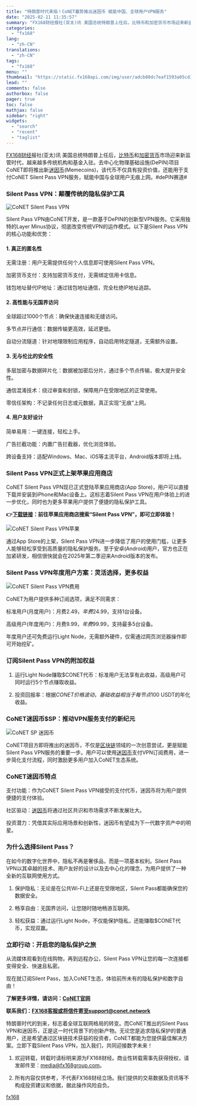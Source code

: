 ```yaml
---
title: "特朗普时代来临！CoNET蓄势推出迷因币 赋能中国、全球用户VPN服务"
date: "2025-02-11 11:35:57"
summary: "FX168财经报社(亚太)讯 美国总统特朗普上任后，比特币和加密货币市场迎来新监管时代，越来越多..."
categories:
  - "fx168"
lang:
  - "zh-CN"
translations:
  - "zh-CN"
tags:
  - "fx168"
menu: ""
thumbnail: "https://static.fx168api.com/img/user/adcb80dc7eaf1593a05cd350391713ea/SP%20Memecoin%203.jpg"
lead: ""
comments: false
authorbox: false
pager: true
toc: false
mathjax: false
sidebar: "right"
widgets:
  - "search"
  - "recent"
  - "taglist"
---
```


[FX168财经](https://www.fx168news.com/)报社(亚太)讯 美国总统特朗普上任后，[比特币](https://www.fx168news.com/quote/BINBTC)和[加密货币](https://www.fx168news.com/info/001008)市场迎来新监管时代，越来越多传统机构和基金入驻。去中心化物理基础设施(DePIN)项目CoNET即将推出新[迷因币](https://www.fx168news.com/article/307767)(Memecoins)，该代币不仅具有投资价值，还能用于支付CoNET Silent Pass VPN服务，赋能中国与全球用户无痕上网。#dePIN赛道#

### **Silent Pass VPN：颠覆传统的隐私保护工具**

![CoNET Silent Pass VPN](https://static.fx168api.com/img/user/adcb80dc7eaf1593a05cd350391713ea/CoNET%20Silent%20Pass%20VPN%201.jpg)

Silent Pass VPN由CoNET开发，是一款基于DePIN的创新型VPN服务。它采用独特的Layer Minus协议，彻底改变传统VPN的运作模式。以下是Silent Pass VPN的核心功能和优势：

#### **1. 真正的匿名性**

无需注册：用户无需提供任何个人信息即可使用Silent Pass VPN。

加密货币支付：支持加密货币支付，无需绑定信用卡信息。

钱包地址替代IP地址：通过钱包地址通信，完全杜绝IP地址追踪。

#### **2. 高性能与无国界访问**

全球超过1000个节点：确保快速连接和无缝访问。

多节点并行通信：数据传输更高效，延迟更低。

自动分流隧道：针对地理限制应用程序，自动启用特定隧道，无需额外设置。

#### **3. 无与伦比的安全性**

多层加密与数据碎片化：数据被加密后分片，通过多个节点传输，极大提升安全性。

通信混淆技术：绕过审查和封锁，保障用户在受限地区的正常使用。

零信任架构：不记录任何日志或元数据，真正实现“无痕”上网。

#### **4. 用户友好设计**

简单易用：一键连接，轻松上手。

广告拦截功能：内置广告拦截器，优化浏览体验。

跨设备支持：适配Windows、Mac、iOS等主流平台，Android版本即将上线。

### **Silent Pass VPN正式上架苹果应用商店**

CoNET Silent Pass VPN现已正式登陆苹果应用商店(App Store)，用户可以直接下载并安装到iPhone和Mac设备上。这标志着Silent Pass VPN在用户体验上的进一步优化，同时也为更多苹果用户提供了便捷的隐私保护工具。

**👉[下载链接](https://apps.apple.com/ca/app/silentpass/id6739707487?mt=12)：前往苹果应用商店搜索“Silent Pass VPN”，即可立即体验！** 

![CoNET Silent Pass VPN苹果](https://static.fx168api.com/img/user/adcb80dc7eaf1593a05cd350391713ea/GG3370.jpg)

通过App Store的上架，Silent Pass VPN进一步降低了用户的使用门槛，让更多人能够轻松享受到高质量的隐私保护服务。至于安卓(Android)用户，官方也正在加紧研发，相信很快就会在2025年第二季迎来Android版本的发布。

### **Silent Pass VPN年度用户方案：灵活选择，更多权益**

![CoNET Silent Pass VPN费用](https://static.fx168api.com/img/user/adcb80dc7eaf1593a05cd350391713ea/CoNET%20Silent%20Pass%20VPN%20Pricing.jpg)

CoNET为用户提供多种订阅选项，满足不同需求：

标准用户(月度用户)：月费$2.49，年费$24.99，支持1台设备。

高级用户(年度用户)：月费$9.99，年费$99.99，支持最多5台设备。

年度用户还可免费运行Light Node，无需额外硬件，仅需通过网页浏览器操作即可开始挖矿。

### **订阅Silent Pass VPN的附加权益**

1. 运行Light Node赚取$CONET代币：标准用户无法享有此收益，高级用户可同时运行5个节点赚取收益。

2. 投资回报率：根据$CONET价格波动，基础收益相当于每节点$100 USDT的年化收益。

### **CoNET迷因币$SP：推动VPN服务支付的新纪元**

![CoNET SP 迷因币](https://static.fx168api.com/img/user/adcb80dc7eaf1593a05cd350391713ea/SP%20Memecoin.jpg)

CoNET项目方即将推出的迷因币，不仅是[区块链](https://www.fx168news.com/info/001008)领域的一次创意尝试，更是赋能Silent Pass VPN服务的重要一步。用户可以使用[迷因币](https://www.fx168news.com/article/307767)支付VPN订阅费用，进一步简化支付流程，同时激励更多用户加入CoNET生态系统。

### **CoNET迷因币特点**

支付功能：作为CoNET Silent Pass VPN接受的支付代币，迷因币将为用户提供便捷的支付体验。

社区驱动：[迷因币](https://www.fx168news.com/article/307767)将通过社区共识和市场需求不断发展壮大。

投资潜力：凭借其实际应用场景和创新性，迷因币有望成为下一代数字资产中的明星。

### **为什么选择Silent Pass？**

在如今的数字化世界中，隐私不再是奢侈品，而是一项基本权利。Silent Pass VPN以其卓越的技术、用户友好的设计以及去中心化的理念，为用户提供了一种全新的互联网使用方式。

1. 保护隐私：无论是在公共Wi-Fi上还是在受限地区，Silent Pass都能确保您的数据安全。

2. 畅享自由：无国界访问，让您随时随地畅游互联网。

3. 轻松获益：通过运行Light Node，不仅能保护隐私，还能赚取$CONET代币，实现双赢。

### **立即行动：开启您的隐私保护之旅**

从流媒体观看到在线购物，再到远程办公，Silent Pass VPN让您的每一次连接都变得安全、快速且私密。

现在就订阅Silent Pass，加入CoNET生态，体验前所未有的隐私保护和数字自由！

**了解更多详情，请访问：[CoNET官网](https://conet.network/)** 

**联系我们：FX168客服或将信件寄至support@conet.network**

特朗普时代的到来，标志着全球互联网格局的转变。而CoNET推出的Silent Pass VPN和迷因币，正是这一时代背景下的创新产物。无论您是追求隐私保护的普通用户，还是希望通过区块链技术获益的投资者，CoNET都能为您提供最佳解决方案。立即下载Silent Pass VPN，加入我们，共同迎接数字未来！




1. 欢迎转载，转载时请标明来源为FX168财经。商业性转载需事先获得授权，请发邮件至：media@fx168group.com。

2. 所有内容仅供参考，不代表FX168财经立场。我们提供的交易数据及资讯等不构成投资建议和依据，据此操作风险自负。

[fx168](https://www.fx168news.com/article/CoNET-833406)
